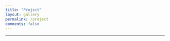 ```yaml
---
title: "Project"
layout: gallery
permalink: /project
comments: false
---
```



<!-- ---
title: "Project"
permalink: /projects
layout: single
comments: false
--- -->

---
<!-- 
# CatBow 동영상을 이미지로 추출하는 사이트 server

> 프로젝트 소개 : CatBow 라이브러리에 필요한 이미지를 얻기 위해 동영상을 이미지로 추출하는 사이트의 server 구현 및 배포\
> 개발 기간 : 2022-11-21 ~ 2022-12-12 (22일)\
> 개발 인원 : FE 1, BE 1

[프로젝트 보러가기](https://sangwoo.dev/project/catbow)

---

# Todo List server API

> 프로젝트 소개 : Todo List server API 및 배포\
> 개발 기간 : 2022-11-11~2022-11-15 (5일)\
> 배포 기간 : 2022-12-17 ~ 2022-12-19 (3일)\
> 개발 인원 : FE 1, BE 1

[프로젝트 보러가기](https://sangwoo.dev/project/todo)

---

# 보스레이드 게임 server API

> 프로젝트 소개 : 보스레이드 게임 server API\
> 개발 기간 : 2022-11-11~2022-11-15 (5일)\
> 개발 인원 : BE 1

[프로젝트 보러가기](https://sangwoo.dev/project/wanted-5)

---

# 패스워드 기반의 게시판 server API

> 프로젝트 소개 : 비밀번호를 기반으로 운영되는 게시판 server API\
> 개발 기간 : 2022-11-03~2022-11-04 (2일)\
> 개발 인원 : BE 1

[프로젝트 보러가기](https://sangwoo.dev/project/wanted-3)


---

# 쇼핑몰 쿠폰 server API

> 프로젝트 소개 : 이커머스 사이트의 쿠폰 관련 server API\
> 개발 기간 : 2022-10-31~2022-11-02 (3일)\
> 개발 인원 : BE 3

[프로젝트 보러가기](https://sangwoo.dev/project/wanted-2)

---

# 커뮤니티 service API

> 프로젝트 소개 : 커뮤니티 서비스 형태의 게시판 server API\
> 개발 기간 : 2022-10-26~2022-10-28 (3일)\
> 개발 인원 : BE 4

[프로젝트 보러가기](https://sangwoo.dev/project/wanted-1)

---

# 채용 게시판 server API

> 프로젝트 소개 : 원티드 프리온보딩 백엔드 코스 사전과제\
> 개발 기간 : 2022-10-11 ~ 2022-10-12 (2일)\
> 개발 인원 : BE 1

[프로젝트 보러가기](https://sangwoo.dev/project/wanted-preonboarding)

---

# Minister Token

> 프로젝트 소개 : (주)퓨처센스 기업 인턴십에서 진행한 관리자, 사용자 대시보드 프로젝트\
> 개발 기간 : 2022-09-19 ~ 2022-10-13 (25일)\
> 개발 인원 : BE 2

[프로젝트 보러가기](https://sangwoo.dev/project/cooperation)

---

# WeNB

> 프로젝트 소개 : Airbnb(에어비앤비) 홈페이지를 모티브로 제작한 팀 프로젝트\
> 개발 기간 : 2022-08-29 ~ 2022-09-08 (11일)\
> 개발 인원 : FE 4, BE 3

[프로젝트 보러가기](https://sangwoo.dev/project/wenb)

---

# USOPP

> 프로젝트 소개 : Aesop(이솝) 홈페이지를 모티브로 제작한 팀 프로젝트\
> 개발 기간 : 2022-08-16 ~ 2022-08-26 (11일)\
> 개발 인원 : FE 3, BE 3

[프로젝트 보러가기](https://sangwoo.dev/projects/usopp)

--- -->